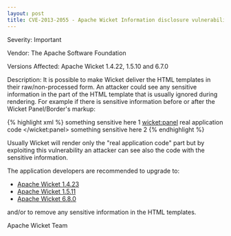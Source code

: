 ```yaml
---
layout: post
title: CVE-2013-2055 - Apache Wicket Information disclosure vulnerability
---
```


Severity: Important

Vendor:
The Apache Software Foundation

Versions Affected:
Apache Wicket 1.4.22, 1.5.10 and 6.7.0

Description:
It is possible to make Wicket deliver the HTML templates in their raw/non-processed form.
An attacker could see any sensitive information in the part of the HTML template that is usually ignored during rendering.
For example if there is sensitive information before or after the Wicket Panel/Border's markup:

{% highlight xml %}
something sensitive here 1
<wicket:panel>
   real application code
</wicket:panel>
something sensitive here 2
{% endhighlight %}

Usually Wicket will render only the "real application code" part but by exploiting this vulnerability an attacker can see also the code with the sensitive information.

The application developers are recommended to upgrade to: 
- [Apache Wicket 1.4.23](/news/2014/02/06/wicket-1.4.23-released.html)
- [Apache Wicket 1.5.11](/news/2014/02/06/wicket-1.5.11-released.html)
- [Apache Wicket 6.8.0](/news/2013/05/17/wicket-6.8.0-released.html)

and/or to remove any sensitive information in the HTML templates.

Apache Wicket Team